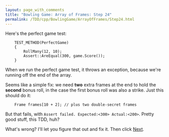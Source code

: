 ```yaml
---
layout: page_with_comments
title: "Bowling Game: Array of Frames: Step 24"
permalink: /TDD/cpp/BowlingGame/ArrayOfFrames/Step24.html
---
```


Here's the perfect game test:
```
    TEST_METHOD(PerfectGame)
    {
        RollMany(12, 10);
        Assert::AreEqual(300, game.Score());
    }
```

When we run the perfect game test, it throws an exception, because we're running off the end of the array.

Seems like a simple fix:  we need **two** extra frames at the end to hold the **second** bonus roll, in the case the first bonus roll was also a strike.
Just this should do it:
```
    Frame frames[10 + 2]; // plus two double-secret frames
```

But that fails, with ```Assert failed. Expected:<300> Actual:<200>```.  Pretty good stuff, this TDD, huh?

What's wrong? I'll let you figure that out and fix it. Then click [Next](Step25.html).
